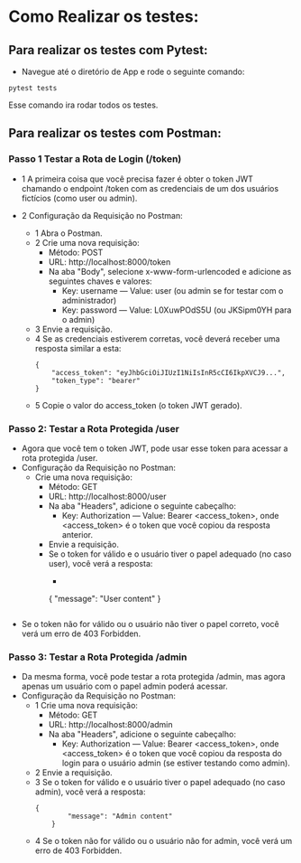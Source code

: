 # Como Realizar os testes:

## Para realizar os testes com Pytest:

*  Navegue até o diretório de App e rode o seguinte comando:

```
pytest tests
```
Esse comando ira rodar todos os testes.

## Para realizar os testes com Postman:

### Passo 1 Testar a Rota de Login (/token)

* 1 A primeira coisa que você precisa fazer é obter o token JWT chamando o endpoint /token com as credenciais de um dos usuários fictícios (como user ou admin).

* 2 Configuração da Requisição no Postman:
    - 1 Abra o Postman.
    - 2 Crie uma nova requisição:
        * Método: POST
        * URL: http://localhost:8000/token
        * Na aba "Body", selecione x-www-form-urlencoded e adicione as seguintes chaves e valores:
            - Key: username — Value: user (ou admin se for testar com o administrador)
            - Key: password — Value: L0XuwPOdS5U (ou JKSipm0YH para o admin)
    - 3 Envie a requisição.
    - 4 Se as credenciais estiverem corretas, você deverá receber uma resposta similar a esta:
        ```
        {
            "access_token": "eyJhbGciOiJIUzI1NiIsInR5cCI6IkpXVCJ9...",
            "token_type": "bearer"
        } 
        ```
    - 5 Copie o valor do access_token (o token JWT gerado).

### Passo 2: Testar a Rota Protegida /user

* Agora que você tem o token JWT, pode usar esse token para acessar a rota protegida /user.
* Configuração da Requisição no Postman:
    - Crie uma nova requisição:
        * Método: GET
        * URL: http://localhost:8000/user
        * Na aba "Headers", adicione o seguinte cabeçalho:
            - Key: Authorization — Value: Bearer <access_token>, onde <access_token> é o token que você copiou da resposta anterior.
        * Envie a requisição.
        * Se o token for válido e o usuário tiver o papel adequado (no caso user), você verá a resposta:
            - ``` 
            {
                "message": "User content"
                }
            ```
* Se o token não for válido ou o usuário não tiver o papel correto, você verá um erro de 403 Forbidden.

### Passo 3: Testar a Rota Protegida /admin

* Da mesma forma, você pode testar a rota protegida /admin, mas agora apenas um usuário com o papel admin poderá acessar.
* Configuração da Requisição no Postman:
    * 1 Crie uma nova requisição:
        - Método: GET
        - URL: http://localhost:8000/admin
        - Na aba "Headers", adicione o seguinte cabeçalho:
            * Key: Authorization — Value: Bearer <access_token>, onde <access_token> é o token que você copiou da resposta do login para o usuário admin (se estiver testando como admin).
    * 2 Envie a requisição.
    * 3 Se o token for válido e o usuário tiver o papel adequado (no caso admin), você verá a resposta:
        ``` 
        {
                "message": "Admin content"
            }
        ```
    * 4 Se o token não for válido ou o usuário não for admin, você verá um erro de 403 Forbidden.

